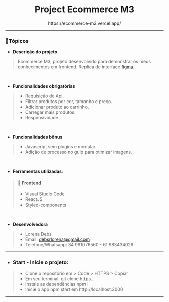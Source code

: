 
<div align="center">
<h1>Project Ecommerce M3</h1>
https://ecommerce-m3.vercel.app/
</div>
<hr>

### :memo:Tópicos 


* **Descrição do projeto**

> Ecommerce M3, projeto desenvolvido para demonstrar os meus conhecimentos em frontend. Replica de interface [figma](https://www.figma.com/file/hPfcV6VClVfkHCtje9997Q/Desafio-m3?node-id=0%3A1).

<br> 

* **Funcionalidades obrigatórias**

> * Requisição de Api.
> * Filtrar produtos por cor, tamanho e preço.
> * Adicionar produto ao carrinho.
> * Carregar mais produtos.
> * Responsividade.

<br> 

* **Funcionalidades bônus**

> * Javascript sem plugins e modular.
> * Adição de processo no gulp para otimizar imagens.

<br> 

* **Ferramentas utilizadas**: 

> #### 🎨 Frontend
>
> * Visual Studio Code
> * ReactJS
> * Styled-components

<br> 

* **Desenvolvedora**

> * Lorena Debs
> * Email: debsrlorena@gmail.com
> * Telefone/Whatsapp: 34 991076560 - 61 983434026

<hr>


* ### Start - Inicie o projeto: 

> * Clone o repositório em > Code > HTTPS > Copiar
> * Em seu terminal: git clone https...
> * Instale as dependências npm i
> * Inicie o app npm start em http://localhost:3000

<hr>


